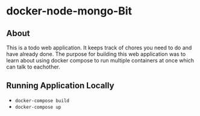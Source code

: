 # docker-node-mongo-Bit

## About
This is a todo web application. It keeps track of chores you need to do and have already done. The purpose for building this web application was to learn about using docker compose to run multiple containers at once which can talk to eachother.

## Running Application Locally
* ```docker-compose build```
* ```docker-compose up```


